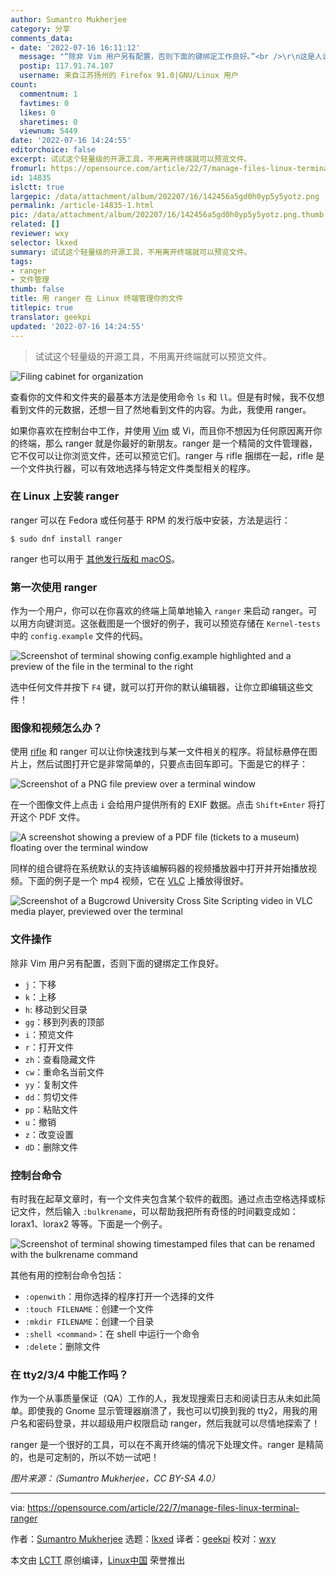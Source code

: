 ```yaml
---
author: Sumantro Mukherjee
category: 分享
comments_data:
- date: '2022-07-16 16:11:12'
  message: "“除非 Vim 用户另有配置，否则下面的键绑定工作良好。”<br />\r\n这是人说的话？你机翻可以，能不能看一看审核一下翻译出来的文字啊。翻译的三要素信达雅，你只做到了信，连达都做不到"
  postip: 117.91.74.107
  username: 来自江苏扬州的 Firefox 91.0|GNU/Linux 用户
count:
  commentnum: 1
  favtimes: 0
  likes: 0
  sharetimes: 0
  viewnum: 5449
date: '2022-07-16 14:24:55'
editorchoice: false
excerpt: 试试这个轻量级的开源工具，不用离开终端就可以预览文件。
fromurl: https://opensource.com/article/22/7/manage-files-linux-terminal-ranger
id: 14835
islctt: true
largepic: /data/attachment/album/202207/16/142456a5gd0h0yp5y5yotz.png
permalink: /article-14835-1.html
pic: /data/attachment/album/202207/16/142456a5gd0h0yp5y5yotz.png.thumb.jpg
related: []
reviewer: wxy
selector: lkxed
summary: 试试这个轻量级的开源工具，不用离开终端就可以预览文件。
tags:
- ranger
- 文件管理
thumb: false
title: 用 ranger 在 Linux 终端管理你的文件
titlepic: true
translator: geekpi
updated: '2022-07-16 14:24:55'
---
```



> 
> 试试这个轻量级的开源工具，不用离开终端就可以预览文件。
> 
> 
> 


![Filing cabinet for organization](/data/attachment/album/202207/16/142456a5gd0h0yp5y5yotz.png)


查看你的文件和文件夹的最基本方法是使用命令 `ls` 和 `ll`。但是有时候，我不仅想看到文件的元数据，还想一目了然地看到文件的内容。为此，我使用 ranger。


如果你喜欢在控制台中工作，并使用 [Vim](https://opensource.com/tags/vim) 或 Vi，而且你不想因为任何原因离开你的终端，那么 ranger 就是你最好的新朋友。ranger 是一个精简的文件管理器，它不仅可以让你浏览文件，还可以预览它们。ranger 与 rifle 捆绑在一起，rifle 是一个文件执行器，可以有效地选择与特定文件类型相关的程序。


### 在 Linux 上安装 ranger


ranger 可以在 Fedora 或任何基于 RPM 的发行版中安装，方法是运行：



```
$ sudo dnf install ranger

```

ranger 也可以用于 [其他发行版和 macOS](https://opensource.com/article/20/3/ranger-file-navigator)。


### 第一次使用 ranger


作为一个用户，你可以在你喜欢的终端上简单地输入 `ranger` 来启动 ranger。可以用方向键浏览。这张截图是一个很好的例子，我可以预览存储在 `Kernel-tests` 中的 `config.example` 文件的代码。


![Screenshot of terminal showing config.example highlighted and a preview of the file in the terminal to the right](/data/attachment/album/202207/16/142456gsgg0jg1up5oxcpz.png)


选中任何文件并按下 `F4` 键，就可以打开你的默认编辑器，让你立即编辑这些文件！


### 图像和视频怎么办？


使用 [rifle](https://www.systutorials.com/docs/linux/man/1-rifle/) 和 ranger 可以让你快速找到与某一文件相关的程序。将鼠标悬停在图片上，然后试图打开它是非常简单的，只要点击回车即可。下面是它的样子：


![Screenshot of a PNG file preview over a terminal window](/data/attachment/album/202207/16/142456a23z23fzxkg2zr82.png)


在一个图像文件上点击 `i` 会给用户提供所有的 EXIF 数据。点击 `Shift+Enter` 将打开这个 PDF 文件。


![A screenshot showing a preview of a PDF file (tickets to a museum) floating over the terminal window](/data/attachment/album/202207/16/142457tkv47sicc4e2s7c4.png)


同样的组合键将在系统默认的支持该编解码器的视频播放器中打开并开始播放视频。下面的例子是一个 mp4 视频，它在 [VLC](https://opensource.com/article/21/2/linux-media-players) 上播放得很好。


![Screenshot of a Bugcrowd University Cross Site Scripting video in VLC media player, previewed over the terminal](/data/attachment/album/202207/16/142457pwfy6ysvguu3uthf.png)


### 文件操作


除非 Vim 用户另有配置，否则下面的键绑定工作良好。


* `j`：下移
* `k`：上移
* `h`: 移动到父目录
* `gg`：移到列表的顶部
* `i`：预览文件
* `r`：打开文件
* `zh`：查看隐藏文件
* `cw`：重命名当前文件
* `yy`：复制文件
* `dd`：剪切文件
* `pp`：粘贴文件
* `u`：撤销
* `z`：改变设置
* `dD`：删除文件


### 控制台命令


有时我在起草文章时，有一个文件夹包含某个软件的截图。通过点击空格选择或标记文件，然后输入 `:bulkrename`，可以帮助我把所有奇怪的时间戳变成如：lorax1、lorax2 等等。下面是一个例子。


![Screenshot of terminal showing timestamped files that can be renamed with the bulkrename command](/data/attachment/album/202207/16/142457ye01y9llebkbsk0y.png)


其他有用的控制台命令包括：


* `:openwith`：用你选择的程序打开一个选择的文件
* `:touch FILENAME`：创建一个文件
* `:mkdir FILENAME`：创建一个目录
* `:shell <command>`：在 shell 中运行一个命令
* `:delete`：删除文件


### 在 tty2/3/4 中能工作吗？


作为一个从事质量保证（QA）工作的人，我发现搜索日志和阅读日志从未如此简单。即使我的 Gnome 显示管理器崩溃了，我也可以切换到我的 tty2，用我的用户名和密码登录，并以超级用户权限启动 ranger，然后我就可以尽情地探索了！


ranger 是一个很好的工具，可以在不离开终端的情况下处理文件。ranger 是精简的，也是可定制的，所以不妨一试吧！


*图片来源：（Sumantro Mukherjee，CC BY-SA 4.0）*




---


via: <https://opensource.com/article/22/7/manage-files-linux-terminal-ranger>


作者：[Sumantro Mukherjee](https://opensource.com/users/sumantro) 选题：[lkxed](https://github.com/lkxed) 译者：[geekpi](https://github.com/geekpi) 校对：[wxy](https://github.com/wxy)


本文由 [LCTT](https://github.com/LCTT/TranslateProject) 原创编译，[Linux中国](https://linux.cn/) 荣誉推出